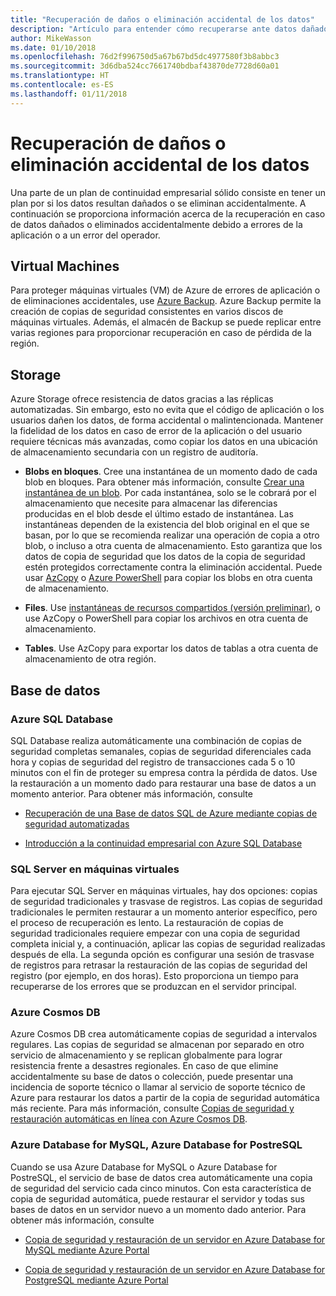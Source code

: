 ```yaml
---
title: "Recuperación de daños o eliminación accidental de los datos"
description: "Artículo para entender cómo recuperarse ante datos dañados o eliminación accidental de datos y para diseñar aplicaciones resistentes, con alta disponibilidad y con tolerancia a errores, así como para planear la recuperación ante desastres"
author: MikeWasson
ms.date: 01/10/2018
ms.openlocfilehash: 76d2f996750d5a67b67bd5dc4977580f3b8abbc3
ms.sourcegitcommit: 3d6dba524cc7661740bdbaf43870de7728d60a01
ms.translationtype: HT
ms.contentlocale: es-ES
ms.lasthandoff: 01/11/2018
---
```

# <a name="recover-from-data-corruption-or-accidental-deletion"></a>Recuperación de daños o eliminación accidental de los datos 

Una parte de un plan de continuidad empresarial sólido consiste en tener un plan por si los datos resultan dañados o se eliminan accidentalmente. A continuación se proporciona información acerca de la recuperación en caso de datos dañados o eliminados accidentalmente debido a errores de la aplicación o a un error del operador.

## <a name="virtual-machines"></a>Virtual Machines

Para proteger máquinas virtuales (VM) de Azure de errores de aplicación o de eliminaciones accidentales, use [Azure Backup](/azure/backup/). Azure Backup permite la creación de copias de seguridad consistentes en varios discos de máquinas virtuales. Además, el almacén de Backup se puede replicar entre varias regiones para proporcionar recuperación en caso de pérdida de la región.

## <a name="storage"></a>Storage

Azure Storage ofrece resistencia de datos gracias a las réplicas automatizadas. Sin embargo, esto no evita que el código de aplicación o los usuarios dañen los datos, de forma accidental o malintencionada. Mantener la fidelidad de los datos en caso de error de la aplicación o del usuario requiere técnicas más avanzadas, como copiar los datos en una ubicación de almacenamiento secundaria con un registro de auditoría. 

- **Blobs en bloques**. Cree una instantánea de un momento dado de cada blob en bloques. Para obtener más información, consulte [Crear una instantánea de un blob](/rest/api/storageservices/creating-a-snapshot-of-a-blob). Por cada instantánea, solo se le cobrará por el almacenamiento que necesite para almacenar las diferencias producidas en el blob desde el último estado de instantánea. Las instantáneas dependen de la existencia del blob original en el que se basan, por lo que se recomienda realizar una operación de copia a otro blob, o incluso a otra cuenta de almacenamiento. Esto garantiza que los datos de copia de seguridad que los datos de la copia de seguridad estén protegidos correctamente contra la eliminación accidental. Puede usar [AzCopy](/azure/storage/common/storage-use-azcopy) o [Azure PowerShell](/azure/storage/common/storage-powershell-guide-full) para copiar los blobs en otra cuenta de almacenamiento.

- **Files**. Use [instantáneas de recursos compartidos (versión preliminar)](/azure/storage/files/storage-how-to-use-files-snapshots), o use AzCopy o PowerShell para copiar los archivos en otra cuenta de almacenamiento.

- **Tables**. Use AzCopy para exportar los datos de tablas a otra cuenta de almacenamiento de otra región.

## <a name="database"></a>Base de datos

### <a name="azure-sql-database"></a>Azure SQL Database 

SQL Database realiza automáticamente una combinación de copias de seguridad completas semanales, copias de seguridad diferenciales cada hora y copias de seguridad del registro de transacciones cada 5 o 10 minutos con el fin de proteger su empresa contra la pérdida de datos. Use la restauración a un momento dado para restaurar una base de datos a un momento anterior. Para obtener más información, consulte 

- [Recuperación de una Base de datos SQL de Azure mediante copias de seguridad automatizadas](/azure/sql-database/sql-database-recovery-using-backups)

- [Introducción a la continuidad empresarial con Azure SQL Database](/azure/sql-database/sql-database-business-continuity)

### <a name="sql-server-on-vms"></a>SQL Server en máquinas virtuales

Para ejecutar SQL Server en máquinas virtuales, hay dos opciones: copias de seguridad tradicionales y trasvase de registros. Las copias de seguridad tradicionales le permiten restaurar a un momento anterior específico, pero el proceso de recuperación es lento. La restauración de copias de seguridad tradicionales requiere empezar con una copia de seguridad completa inicial y, a continuación, aplicar las copias de seguridad realizadas después de ella. La segunda opción es configurar una sesión de trasvase de registros para retrasar la restauración de las copias de seguridad del registro (por ejemplo, en dos horas). Esto proporciona un tiempo para recuperarse de los errores que se produzcan en el servidor principal.

### <a name="azure-cosmos-db"></a>Azure Cosmos DB

Azure Cosmos DB crea automáticamente copias de seguridad a intervalos regulares. Las copias de seguridad se almacenan por separado en otro servicio de almacenamiento y se replican globalmente para lograr resistencia frente a desastres regionales. En caso de que elimine accidentalmente su base de datos o colección, puede presentar una incidencia de soporte técnico o llamar al servicio de soporte técnico de Azure para restaurar los datos a partir de la copia de seguridad automática más reciente. Para más información, consulte [Copias de seguridad y restauración automáticas en línea con Azure Cosmos DB](/azure/cosmos-db/online-backup-and-restore).

### <a name="azure-database-for-mysql-azure-database-for-postresql"></a>Azure Database for MySQL, Azure Database for PostreSQL

Cuando se usa Azure Database for MySQL o Azure Database for PostreSQL, el servicio de base de datos crea automáticamente una copia de seguridad del servicio cada cinco minutos. Con esta característica de copia de seguridad automática, puede restaurar el servidor y todas sus bases de datos en un servidor nuevo a un momento dado anterior. Para obtener más información, consulte 

- [Copia de seguridad y restauración de un servidor en Azure Database for MySQL mediante Azure Portal](/azure/mysql/howto-restore-server-portal)

- [Copia de seguridad y restauración de un servidor en Azure Database for PostgreSQL mediante Azure Portal](/azure/postgresql/howto-restore-server-portal)

